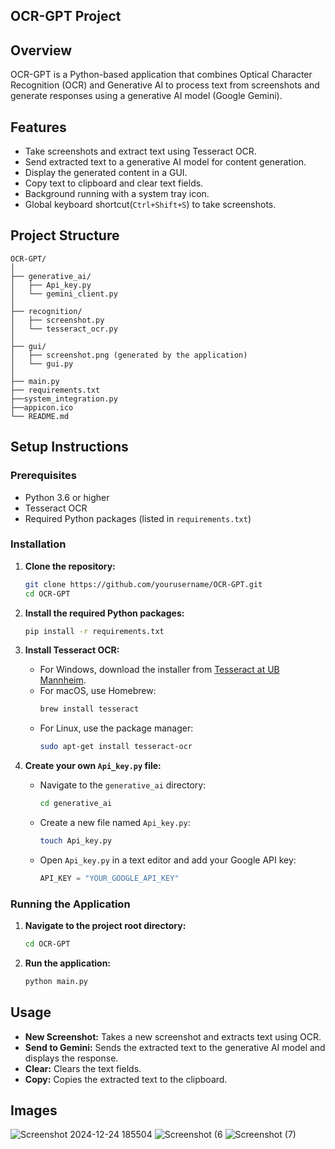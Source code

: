 ## OCR-GPT Project

## Overview
OCR-GPT is a Python-based application that combines Optical Character Recognition (OCR) and Generative AI to process text from screenshots and generate responses using a generative AI model (Google Gemini).

## Features
- Take screenshots and extract text using Tesseract OCR.
- Send extracted text to a generative AI model for content generation.
- Display the generated content in a GUI.
- Copy text to clipboard and clear text fields.
- Background running with a system tray icon.
- Global keyboard shortcut(`Ctrl+Shift+S`) to take screenshots.


## Project Structure
```
OCR-GPT/
│
├── generative_ai/
│   ├── Api_key.py
│   └── gemini_client.py
│
├── recognition/
│   ├── screenshot.py
│   └── tesseract_ocr.py
│
├── gui/
│   ├── screenshot.png (generated by the application)
│   └── gui.py
│
├── main.py
├── requirements.txt
├──system_integration.py
├──appicon.ico
└── README.md
```

## Setup Instructions

### Prerequisites
- Python 3.6 or higher
- Tesseract OCR
- Required Python packages (listed in `requirements.txt`)

### Installation

1. **Clone the repository:**
    ```sh
    git clone https://github.com/yourusername/OCR-GPT.git
    cd OCR-GPT
    ```

2. **Install the required Python packages:**
    ```sh
    pip install -r requirements.txt
    ```

3. **Install Tesseract OCR:**
    - For Windows, download the installer from [Tesseract at UB Mannheim](https://github.com/UB-Mannheim/tesseract/wiki).
    - For macOS, use Homebrew:
        ```sh
        brew install tesseract
        ```
    - For Linux, use the package manager:
        ```sh
        sudo apt-get install tesseract-ocr
        ```

4. **Create your own `Api_key.py` file:**
    - Navigate to the `generative_ai` directory:
        ```sh
        cd generative_ai
        ```
    - Create a new file named `Api_key.py`:
        ```sh
        touch Api_key.py
        ```
    - Open `Api_key.py` in a text editor and add your Google API key:
        ```python
        API_KEY = "YOUR_GOOGLE_API_KEY"
        ```

### Running the Application

1. **Navigate to the project root directory:**
    ```sh
    cd OCR-GPT
    ```

2. **Run the application:**
    ```sh
    python main.py
    ```

## Usage

- **New Screenshot:** Takes a new screenshot and extracts text using OCR.
- **Send to Gemini:** Sends the extracted text to the generative AI model and displays the response.
- **Clear:** Clears the text fields.
- **Copy:** Copies the extracted text to the clipboard.


## Images

![Screenshot 2024-12-24 185504](https://github.com/user-attachments/assets/c265421d-db6b-4556-95bc-acc50a3a7770)
![Screenshot (6](https://github.com/user-attachments/assets/179c8926-9c49-4645-96e3-1efc2ad1a2b5)
![Screenshot (7)](https://github.com/user-attachments/assets/adc1ad43-c8da-4e57-8b4b-96cdeafc5128)
